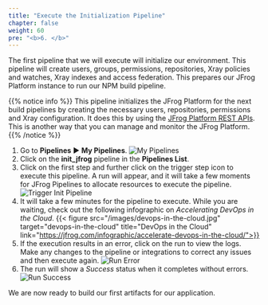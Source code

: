 ```yaml
---
title: "Execute the Initialization Pipeline"
chapter: false
weight: 60
pre: "<b>6. </b>"
---
```

The first pipeline that we will execute will initialize our environment. This pipeline will create users, groups, permissions, repositories, Xray policies and watches, Xray indexes and access federation. This prepares our JFrog Platform instance to run our NPM build pipeline.

{{% notice info %}}
This pipeline initializes the JFrog Platform for the next build pipelines by creating the necessary users, repositories, permissions and Xray configuration. It does this by using the [JFrog Platform REST APIs](https://www.jfrog.com/confluence/display/JFROG/REST+API). This is another way that you can manage and monitor the JFrog Platform. 
{{% /notice %}}

1. Go to **Pipelines** ► **My Pipelines**.
![My Pipelines](/images/pipelines-list.png)
2. Click on the **init_jfrog** pipeline in the **Pipelines List**.
3. Click on the first step and further click on the trigger step icon to execute this pipeline. A run will appear, and it will take a few moments for JFrog Pipelines to allocate resources to execute the pipeline.
![Trigger Init Pipeline](/images/trigger-init-jfrog.png)
4. It will take a few minutes for the pipeline to execute. While you are waiting, check out the following infographic on _Accelerating DevOps in the Cloud_.
{{< figure src="/images/devops-in-the-cloud.jpg" target="devops-in-the-cloud" title="DevOps in the Cloud" link="https://jfrog.com/infographic/accelerate-devops-in-the-cloud/">}}
5. If the execution results in an error, click on the run to view the logs. Make any changes to the pipeline or integrations to correct any issues and then execute again.
![Run Error](/images/run-error.png)
6. The run will show a _Success_ status when it completes without errors.
![Run Success](/images/run-success.png)

We are now ready to build our first artifacts for our application.

